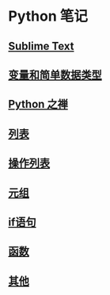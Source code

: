 # Python 笔记

## [Sublime Text](./sublime-text/README.md)

## [变量和简单数据类型](./2/README.md)

## [Python 之禅](./2/this.md)

## [列表](./3/README.md)

## [操作列表](./4/README.md)

## [元组](./4/tuple.md)

## [if语句](./5/README.md)

## [函数](./6/README.md)

## [其他](./other/README.md)

